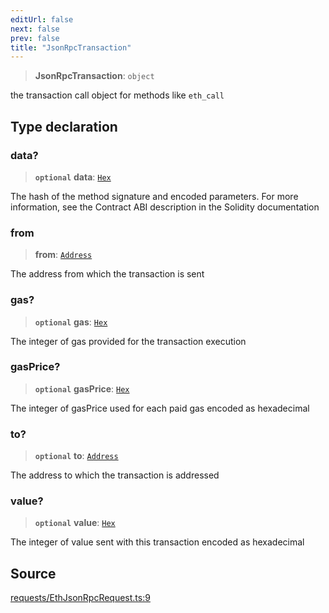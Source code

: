 ```yaml
---
editUrl: false
next: false
prev: false
title: "JsonRpcTransaction"
---
```


> **JsonRpcTransaction**: `object`

the transaction call object for methods like `eth_call`

## Type declaration

### data?

> **`optional`** **data**: [`Hex`](/reference/utils/type-aliases/hex/)

The hash of the method signature and encoded parameters. For more information, see the Contract ABI description in the Solidity documentation

### from

> **from**: [`Address`](/reference/utils/type-aliases/address/)

The address from which the transaction is sent

### gas?

> **`optional`** **gas**: [`Hex`](/reference/utils/type-aliases/hex/)

The integer of gas provided for the transaction execution

### gasPrice?

> **`optional`** **gasPrice**: [`Hex`](/reference/utils/type-aliases/hex/)

The integer of gasPrice used for each paid gas encoded as hexadecimal

### to?

> **`optional`** **to**: [`Address`](/reference/utils/type-aliases/address/)

The address to which the transaction is addressed

### value?

> **`optional`** **value**: [`Hex`](/reference/utils/type-aliases/hex/)

The integer of value sent with this transaction encoded as hexadecimal

## Source

[requests/EthJsonRpcRequest.ts:9](https://github.com/evmts/tevm-monorepo/blob/main/packages/procedures-types/src/requests/EthJsonRpcRequest.ts#L9)
